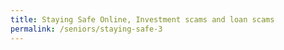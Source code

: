 ```yaml
---
title: Staying Safe Online, Investment scams and loan scams
permalink: /seniors/staying-safe-3
---
```

